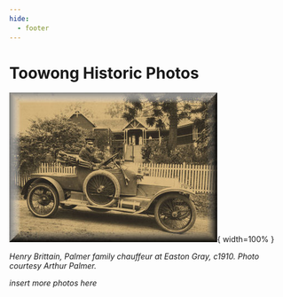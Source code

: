 ```yaml
---
hide:
  - footer
---
```


# Toowong Historic Photos

![car](../assets/photos/car.jpg){ width=100% }

*Henry Brittain, Palmer family chauffeur at Easton Gray, c1910. Photo courtesy Arthur Palmer.*

*insert more photos here*
